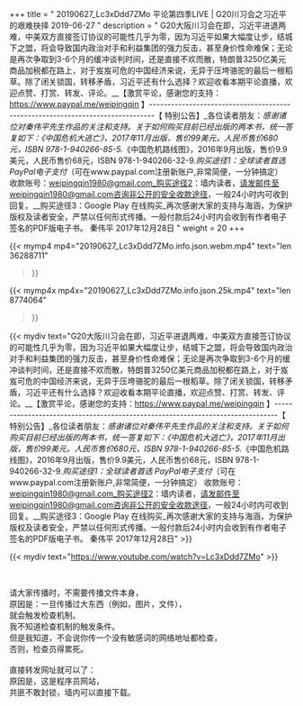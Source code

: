 +++
title = " 20190627_Lc3xDdd7ZMo 平论第四季LIVE | G20川习会之习近平的艰难抉择 2019-06-27 "
description = " G20大阪川习会在即，习近平进退两难，中美双方直接签订协议的可能性几乎为零，因为习近平如果大幅度让步，结城下之盟，将会导致国内政治对手和利益集团的强力反击，甚至身价性命难保；无论是再次争取到3-6个月的缓冲谈判时间，还是直接不欢而散，特朗普3250亿美元商品加税都在路上，对于岌岌可危的中国经济来说，无异于压垮骆驼的最后一根稻草。除了闭关锁国，转移矛盾，习近平还有什么选择？欢迎收看本期平论直播，欢迎点赞、打赏、转发、评论。__【激赏平论，感谢您的支持：https://www.paypal.me/weipingqin 】_-------------------------------------------------------------------------------_【 特别公告】_各位读者朋友：_感谢诸位对秦伟平先生作品的关注和支持。_关于如何购买目前已经出版的两本书，统一答复如下：_《中国危机大逃亡》，2017年11月出版，售价99美元，人民币售价680元，ISBN 978-1-940266-85-5._《中国危机路线图》，2016年9月出版，售价9.9美元，人民币售价68元，ISBN 978-1-940266-32-9._购买途径1：全球读者首选 PayPal电子支付_（可在www.paypal.com注册新账户,非常简便，一分钟搞定）     收款账号：weipingqin1980@gmail.com_购买途径2：墙内读者，请发邮件至weipingqin1980@gmail.com咨询非公开的安全收款途径，一般24小时内可收到回复。__购买途径3：Google Play 在线购买_再次感谢大家的支持与海涵，为保护版权及读者安全，严禁以任何形式传播。一般付款后24小时内会收到有作者电子签名的PDF版电子书。     秦伟平     2017年12月28日 "
weight = 20
+++

{{< mymp4 mp4="20190627_Lc3xDdd7ZMo.info.json.webm.mp4" 
text="len 36288711"
>}}

{{< mymp4x  mp4x="20190627_Lc3xDdd7ZMo.info.json.25k.mp4"
text="len 8774064"
>}}


{{< mydiv text="G20大阪川习会在即，习近平进退两难，中美双方直接签订协议的可能性几乎为零，因为习近平如果大幅度让步，结城下之盟，将会导致国内政治对手和利益集团的强力反击，甚至身价性命难保；无论是再次争取到3-6个月的缓冲谈判时间，还是直接不欢而散，特朗普3250亿美元商品加税都在路上，对于岌岌可危的中国经济来说，无异于压垮骆驼的最后一根稻草。除了闭关锁国，转移矛盾，习近平还有什么选择？欢迎收看本期平论直播，欢迎点赞、打赏、转发、评论。__【激赏平论，感谢您的支持：https://www.paypal.me/weipingqin 】_-------------------------------------------------------------------------------_【 特别公告】_各位读者朋友：_感谢诸位对秦伟平先生作品的关注和支持。_关于如何购买目前已经出版的两本书，统一答复如下：_《中国危机大逃亡》，2017年11月出版，售价99美元，人民币售价680元，ISBN 978-1-940266-85-5._《中国危机路线图》，2016年9月出版，售价9.9美元，人民币售价68元，ISBN 978-1-940266-32-9._购买途径1：全球读者首选 PayPal电子支付_（可在www.paypal.com注册新账户,非常简便，一分钟搞定）     收款账号：weipingqin1980@gmail.com_购买途径2：墙内读者，请发邮件至weipingqin1980@gmail.com咨询非公开的安全收款途径，一般24小时内可收到回复。__购买途径3：Google Play 在线购买_再次感谢大家的支持与海涵，为保护版权及读者安全，严禁以任何形式传播。一般付款后24小时内会收到有作者电子签名的PDF版电子书。     秦伟平     2017年12月28日" >}}
<br>

{{< mydiv text="https://www.youtube.com/watch?v=Lc3xDdd7ZMo" >}}


<br>

请大家传播时，不需要传播文件本身，<br>
原因是：一旦传播过大东西（例如，图片，文件），<br>
就会触发检查机制。<br>
我不知道检查机制的触发条件。<br>
但是我知道，不会说你传一个没有敏感词的网络地址都检查，<br>
否则，检查员得累死。<br><br>
直接转发网址就可以了：<br>
原因是，这是程序员网站，<br>
共匪不敢封锁，墙内可以直接下载。


